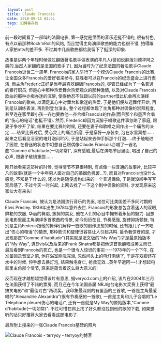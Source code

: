 ```yaml
---
 layout: post
 title: Claude Francois
 date: 2018-09-15 03:51
 tags: 旧博客存档
---
```

前一段时间看了一部叫的法国电影, 第一感觉是里面的音乐还挺不错的, 很有特色, 有点以前那种Rock'nRoll的风格,
而且觉得主角演绎歌曲的能力也很不错, 拍得跟人家拍mtv的差不多. 不过其中几首歌曲都给我留下了挺深的印象.



故事是讲两个年轻时候做过翻版著名歌手做表演的平凡人(譬如说翻版刘德华阿之类的,当然人家翻的是法国的歌手了), 因为当时为了纪念法国的著名歌手Claude
Francois逝世二十周年, Francois的家人举行了一个模仿Claude Francois的比赛, 让全国众多Francois的爱好者来参与,
获胜者可以在Francois的纪念盛会上进行表演, 而主角Frederic正好是当年最喜欢翻版Francois的, 尽管已经成为了一名普通的银行职员,
但是心中那种热爱舞台热爱观众的那种激情, 以及对Claude Francois歌曲的那种亦痴亦迷的沉醉,
使得他忍不住跟以前的partner借此机会再次演绎Francois的歌曲, 以满足其心中对舞台和歌迷的热爱. 于是他们便从选舞伴开始, 再到组队训练表演,
再到到登台演出, 整个过程都体现了主角那种对偶像的崇拜程度,
甚至连在家里跟小孩一齐也要教他一齐合唱Francois的作品(而且那个和童声合唱的"伤心的电话"也挺不错). 然而,
Frederic却因为沉醉于唱歌这件事忽略了家庭, 跟妻子争吵开了架, 结果在要比赛的时候,
还要在妻子和歌唱之间作出一个痛苦的决定......结果比赛过后, 受心灵上的痛苦折磨, 于是穿好一身装束,
泡在水里冥想......起来之后看见浴室的电灯泡闪吖闪, 于是站起来去伸手拆那个灯泡.....终于触电进了医院, 在昏迷的状态中幻想自己跟偶像Claude
Francois合唱了一首名曲"Comme d'habitude(一切如常)", 深有感触,最后在演唱节目里面, 唱出了自己的心声,
跟妻子破镜重圆......



刚开始看完这部片的时候, 觉得情节不算很特别, 有点像一些普通的故事片, 比较平凡的故事(就是一个中年男人面对自己的婚姻危机罢...?),
而且对Francois也没什么感觉, 不知是干什么的, 还以为是随便虚构出来的一个普通偶像, 于是就没顺手写写观后感了. 不过今天一时兴起,
上网去找了一下这个剧中偶像的资料, 才发现原来这家伙大有来头!



Claude Francois, 被认为是法国流行音乐的先驱, 地位可比美国差不多同时期的Elvis Presley. 1939年出生,1978年意外去世.
Francois的形象总包含着迷人的双眼, 鲜艳的衣服, 华丽的舞蹈, 簇拥的美女, 他在人们的心目中拥有着永恒的魅力.
回想到电影里面主角演绎多首歌曲的情景, 如今历历在目, 节奏感强, 旋律抑扬顿挫, 特别是主角Federic跟他的舞伴们解释一首歌的创作思想的时候,
还有跟儿子一齐唱出"伤心的电话"的情景, 那种歌词和旋律很容易让人引起共鸣. 最令我惊讶的是, 才发现那首"Comme
d'habitude"(其实就是法文版的"My Way")才是最原始版本的"My Way", 连Elvis以及后来的Frank
Sinatra都是把他这首歌翻唱成英文而已. 最后看到Francois的死亡, 也是一个很令人惊讶的事实----1978年的一个下午, 在准备回录音室之前,
他在浴室刚洗完澡, 忽然间头上的电灯泡烧了, 于是在双脚还在水中的时候, 伸手想去换灯泡, 结果触电身亡, 抢救无效...英年早逝阿~~!
才想起电影里主角那个情节, 原来是蕴含着这么巨大意义的!



反而现在才越想越觉得该片有意思, 据verycd.com上的介绍, 该片在2004年三月在法国获得了不错的票房, 而且还在今年法国首届
NRJ电台电影大奖赛上获得“最搞笑电影”和“最佳对白”两项奖。我印象最深刻的有里面的三首歌, 一首是主角最爱唱的"Alexandrie
Alexandra"(很有节奏感的一首歌), 一首是主角和儿子合唱的"Le Telephone pleure(伤心的电话)", 还有一首就是My
Way的原始版本,"Comme d'habitude(一切如常)". 不过可惜在网上找了好久都没找到他的歌的下载,
如果想听的话只好推荐大家去看看这部电影了.



最后附上搜来的一张Claude Francois墓碑的照片

![Claude Francois - terryoy -
terryoy的博客](http://imglf5.nosdn0.126.net/img/d3RhVFdGTXZTU3FWYjUvU0NEZTFhbU9EUk9Cb1NSMG03bXRLanBVaE1rbCtzZ1doamwxUEZ3PT0.jpg)

